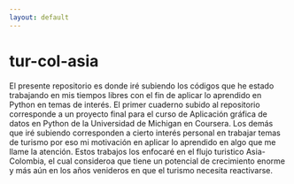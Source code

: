 ```yaml
---
layout: default
---
```

# tur-col-asia
El presente repositorio es donde iré subiendo los códigos que he estado trabajando en mis tiempos libres con el fin de aplicar lo aprendido en Python en temas de interés. El primer cuaderno subido al repositorio corresponde a un proyecto final para el curso de Aplicación gráfica de datos en Python de la Universidad de Michigan en Coursera. Los demás que iré subiendo corresponden a cierto interés personal en trabajar temas de turismo por eso mi motivación en aplicar lo aprendido en algo que me llame la atención. Estos trabajos los enfocaré en el flujo turistico Asia-Colombia, el cual consideroa que tiene un potencial de crecimiento enorme y más aún en los años venideros en que el turismo necesita reactivarse. 
